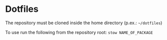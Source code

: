 # Dotfiles

The repository must be cloned inside the home directory (p.ex.: `~/dotfiles`)

To use run the following from the repository root:
`stow NAME_OF_PACKAGE` 
